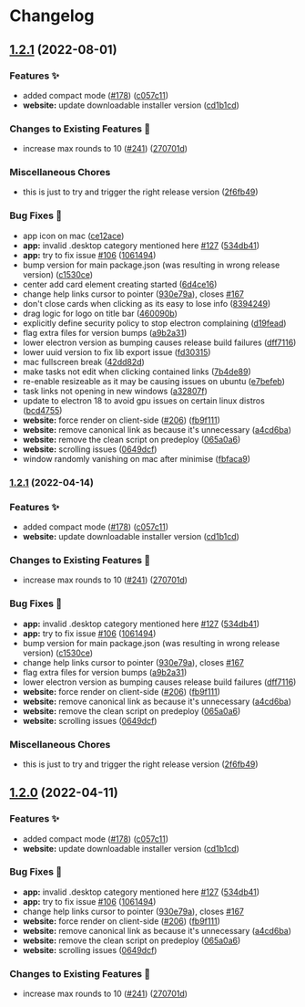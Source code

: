 # Changelog

## [1.2.1](https://github.com/roldanjr/pomatez/compare/v1.2.1...v1.2.1) (2022-08-01)


### Features ✨

* added compact mode ([#178](https://github.com/roldanjr/pomatez/issues/178)) ([c057c11](https://github.com/roldanjr/pomatez/commit/c057c11b88122b8bac90867738b1c4319ad7a8ae))
* **website:** update downloadable installer version ([cd1b1cd](https://github.com/roldanjr/pomatez/commit/cd1b1cdaccf0ff8d17a1dcff4cd6d2f8f3536bcc))


### Changes to Existing Features 🔧

* increase max rounds to 10 ([#241](https://github.com/roldanjr/pomatez/issues/241)) ([270701d](https://github.com/roldanjr/pomatez/commit/270701db906ca314a552c8ea629f6ce083424cd8))


### Miscellaneous Chores

* this is just to try and trigger the right release version ([2f6fb49](https://github.com/roldanjr/pomatez/commit/2f6fb49c77694d99cdb0e26a5765688834841cf6))


### Bug Fixes 🐛

* app icon on mac ([ce12ace](https://github.com/roldanjr/pomatez/commit/ce12ace0701f2e4bce298c5b8ae0e9533fb89afd))
* **app:** invalid .desktop category mentioned here [#127](https://github.com/roldanjr/pomatez/issues/127) ([534db41](https://github.com/roldanjr/pomatez/commit/534db4111b1969cec953e9545c0d3f1d724c13c6))
* **app:** try to fix issue [#106](https://github.com/roldanjr/pomatez/issues/106) ([1061494](https://github.com/roldanjr/pomatez/commit/1061494f96dff436564001ae49aac8153687176b))
* bump version for main package.json (was resulting in wrong release version) ([c1530ce](https://github.com/roldanjr/pomatez/commit/c1530ce20b3e340237c6857a6eac4eba0aead6e9))
* center add card element creating started ([6d4ce16](https://github.com/roldanjr/pomatez/commit/6d4ce16f7160dfd2240d58703c5a37d472d9e34e))
* change help links cursor to pointer ([930e79a](https://github.com/roldanjr/pomatez/commit/930e79aad7fa2fec154a8565c8570499f7b51cf4)), closes [#167](https://github.com/roldanjr/pomatez/issues/167)
* don't close cards when clicking as its easy to lose info ([8394249](https://github.com/roldanjr/pomatez/commit/839424935bdb74446d11c0c11fabba399146b41f))
* drag logic for logo on title bar ([460090b](https://github.com/roldanjr/pomatez/commit/460090b8f015c696fe6cffa6823fffd322ae9a5a))
* explicitly define security policy to stop electron complaining ([d19fead](https://github.com/roldanjr/pomatez/commit/d19fead0fde4a778afcbb62e92f38544ff01b175))
* flag extra files for version bumps ([a9b2a31](https://github.com/roldanjr/pomatez/commit/a9b2a319f20563b15325a734e3fa167faab81dc2))
* lower electron version as bumping causes release build failures ([dff7116](https://github.com/roldanjr/pomatez/commit/dff7116286907b0d80e397661c907856a78ff897))
* lower uuid version to fix lib export issue ([fd30315](https://github.com/roldanjr/pomatez/commit/fd303150b853964e2a4bd425f0104804dc4b5866))
* mac fullscreen break ([42dd82d](https://github.com/roldanjr/pomatez/commit/42dd82d3d37cd71e6e4ff63aafaea39427a6fe1a))
* make tasks not edit when clicking contained links ([7b4de89](https://github.com/roldanjr/pomatez/commit/7b4de89bab6421561bba63fa146dcfd3fdc2a49f))
* re-enable resizeable as it may be causing issues on ubuntu ([e7befeb](https://github.com/roldanjr/pomatez/commit/e7befeb933119ae616d7a93de22267f98f645d31))
* task links not opening in new windows ([a32807f](https://github.com/roldanjr/pomatez/commit/a32807f757315606b3c2c2048f3d85f8a794ad8b))
* update to electron 18 to avoid gpu issues on certain linux distros ([bcd4755](https://github.com/roldanjr/pomatez/commit/bcd475596c689b7d13fd179a54373a1ca3c5ae24))
* **website:** force render on client-side ([#206](https://github.com/roldanjr/pomatez/issues/206)) ([fb9f111](https://github.com/roldanjr/pomatez/commit/fb9f111b65737fc5d6f317704618df819d8cc7f3))
* **website:** remove canonical link as because it's unnecessary ([a4cd6ba](https://github.com/roldanjr/pomatez/commit/a4cd6babcc9ece0854a60423857f1155ba500c0b))
* **website:** remove the clean script on predeploy ([065a0a6](https://github.com/roldanjr/pomatez/commit/065a0a695f6641da731ded84c45dfcb39a54bb5e))
* **website:** scrolling issues ([0649dcf](https://github.com/roldanjr/pomatez/commit/0649dcf92cda2f27d948e7755d9dc01925b54ca6))
* window randomly vanishing on mac after minimise ([fbfaca9](https://github.com/roldanjr/pomatez/commit/fbfaca95a2788a3e4dc02e5d04fe6b18fe572679))

### [1.2.1](https://github.com/roldanjr/pomatez/compare/root-v1.2.0...root-v1.2.1) (2022-04-14)


### Features ✨

* added compact mode ([#178](https://github.com/roldanjr/pomatez/issues/178)) ([c057c11](https://github.com/roldanjr/pomatez/commit/c057c11b88122b8bac90867738b1c4319ad7a8ae))
* **website:** update downloadable installer version ([cd1b1cd](https://github.com/roldanjr/pomatez/commit/cd1b1cdaccf0ff8d17a1dcff4cd6d2f8f3536bcc))


### Changes to Existing Features 🔧

* increase max rounds to 10 ([#241](https://github.com/roldanjr/pomatez/issues/241)) ([270701d](https://github.com/roldanjr/pomatez/commit/270701db906ca314a552c8ea629f6ce083424cd8))


### Bug Fixes 🐛

* **app:** invalid .desktop category mentioned here [#127](https://github.com/roldanjr/pomatez/issues/127) ([534db41](https://github.com/roldanjr/pomatez/commit/534db4111b1969cec953e9545c0d3f1d724c13c6))
* **app:** try to fix issue [#106](https://github.com/roldanjr/pomatez/issues/106) ([1061494](https://github.com/roldanjr/pomatez/commit/1061494f96dff436564001ae49aac8153687176b))
* bump version for main package.json (was resulting in wrong release version) ([c1530ce](https://github.com/roldanjr/pomatez/commit/c1530ce20b3e340237c6857a6eac4eba0aead6e9))
* change help links cursor to pointer ([930e79a](https://github.com/roldanjr/pomatez/commit/930e79aad7fa2fec154a8565c8570499f7b51cf4)), closes [#167](https://github.com/roldanjr/pomatez/issues/167)
* flag extra files for version bumps ([a9b2a31](https://github.com/roldanjr/pomatez/commit/a9b2a319f20563b15325a734e3fa167faab81dc2))
* lower electron version as bumping causes release build failures ([dff7116](https://github.com/roldanjr/pomatez/commit/dff7116286907b0d80e397661c907856a78ff897))
* **website:** force render on client-side ([#206](https://github.com/roldanjr/pomatez/issues/206)) ([fb9f111](https://github.com/roldanjr/pomatez/commit/fb9f111b65737fc5d6f317704618df819d8cc7f3))
* **website:** remove canonical link as because it's unnecessary ([a4cd6ba](https://github.com/roldanjr/pomatez/commit/a4cd6babcc9ece0854a60423857f1155ba500c0b))
* **website:** remove the clean script on predeploy ([065a0a6](https://github.com/roldanjr/pomatez/commit/065a0a695f6641da731ded84c45dfcb39a54bb5e))
* **website:** scrolling issues ([0649dcf](https://github.com/roldanjr/pomatez/commit/0649dcf92cda2f27d948e7755d9dc01925b54ca6))


### Miscellaneous Chores

* this is just to try and trigger the right release version ([2f6fb49](https://github.com/roldanjr/pomatez/commit/2f6fb49c77694d99cdb0e26a5765688834841cf6))

## [1.2.0](https://github.com/roldanjr/pomatez/compare/root-v1.1.0...root-v1.2.0) (2022-04-11)


### Features ✨

* added compact mode ([#178](https://github.com/roldanjr/pomatez/issues/178)) ([c057c11](https://github.com/roldanjr/pomatez/commit/c057c11b88122b8bac90867738b1c4319ad7a8ae))
* **website:** update downloadable installer version ([cd1b1cd](https://github.com/roldanjr/pomatez/commit/cd1b1cdaccf0ff8d17a1dcff4cd6d2f8f3536bcc))


### Bug Fixes 🐛

* **app:** invalid .desktop category mentioned here [#127](https://github.com/roldanjr/pomatez/issues/127) ([534db41](https://github.com/roldanjr/pomatez/commit/534db4111b1969cec953e9545c0d3f1d724c13c6))
* **app:** try to fix issue [#106](https://github.com/roldanjr/pomatez/issues/106) ([1061494](https://github.com/roldanjr/pomatez/commit/1061494f96dff436564001ae49aac8153687176b))
* change help links cursor to pointer ([930e79a](https://github.com/roldanjr/pomatez/commit/930e79aad7fa2fec154a8565c8570499f7b51cf4)), closes [#167](https://github.com/roldanjr/pomatez/issues/167)
* **website:** force render on client-side ([#206](https://github.com/roldanjr/pomatez/issues/206)) ([fb9f111](https://github.com/roldanjr/pomatez/commit/fb9f111b65737fc5d6f317704618df819d8cc7f3))
* **website:** remove canonical link as because it's unnecessary ([a4cd6ba](https://github.com/roldanjr/pomatez/commit/a4cd6babcc9ece0854a60423857f1155ba500c0b))
* **website:** remove the clean script on predeploy ([065a0a6](https://github.com/roldanjr/pomatez/commit/065a0a695f6641da731ded84c45dfcb39a54bb5e))
* **website:** scrolling issues ([0649dcf](https://github.com/roldanjr/pomatez/commit/0649dcf92cda2f27d948e7755d9dc01925b54ca6))


### Changes to Existing Features 🔧

* increase max rounds to 10 ([#241](https://github.com/roldanjr/pomatez/issues/241)) ([270701d](https://github.com/roldanjr/pomatez/commit/270701db906ca314a552c8ea629f6ce083424cd8))
